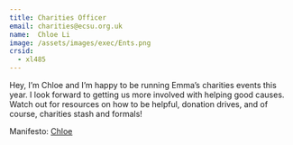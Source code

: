 ```yaml
---
title: Charities Officer
email: charities@ecsu.org.uk
name:  Chloe Li 
image: /assets/images/exec/Ents.png
crsid:
  - xl485
---
```

Hey, I’m Chloe and I’m happy to be running Emma’s charities events this year. I look forward to getting us more involved with helping good causes. Watch out for resources on how to be helpful, donation drives, and of course, charities stash and formals! 

Manifesto: [Chloe](https://drive.google.com/file/d/1wB5z-zj9tSiqCQdmru70Cu5kkMXnd8NQ/view?usp=sharing)
